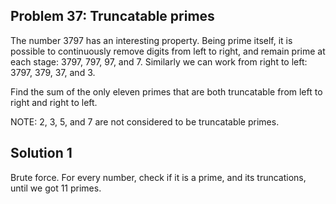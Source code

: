## Problem 37: Truncatable primes

The number 3797 has an interesting property. Being prime itself, it is
possible to continuously remove digits from left to right, and remain prime at
each stage: 3797, 797, 97, and 7. Similarly we can work from right to left:
3797, 379, 37, and 3.

Find the sum of the only eleven primes that are both truncatable from left to
right and right to left.

NOTE: 2, 3, 5, and 7 are not considered to be truncatable primes.


## Solution 1

Brute force. For every number, check if it is a prime, and its truncations,
until we got 11 primes.
